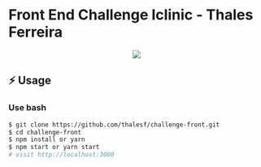 # Front End Challenge Iclinic - Thales Ferreira

<p align="center">
  <img src="https://eretz.bio/wp-content/uploads/2020/09/logo-iclinic.png">
</p>

## :zap: Usage

### Use bash

```bash
$ git clone https://github.com/thalesf/challenge-front.git
$ cd challenge-front
$ npm install or yarn
$ npm start or yarn start
# visit http://localhost:3000
```
